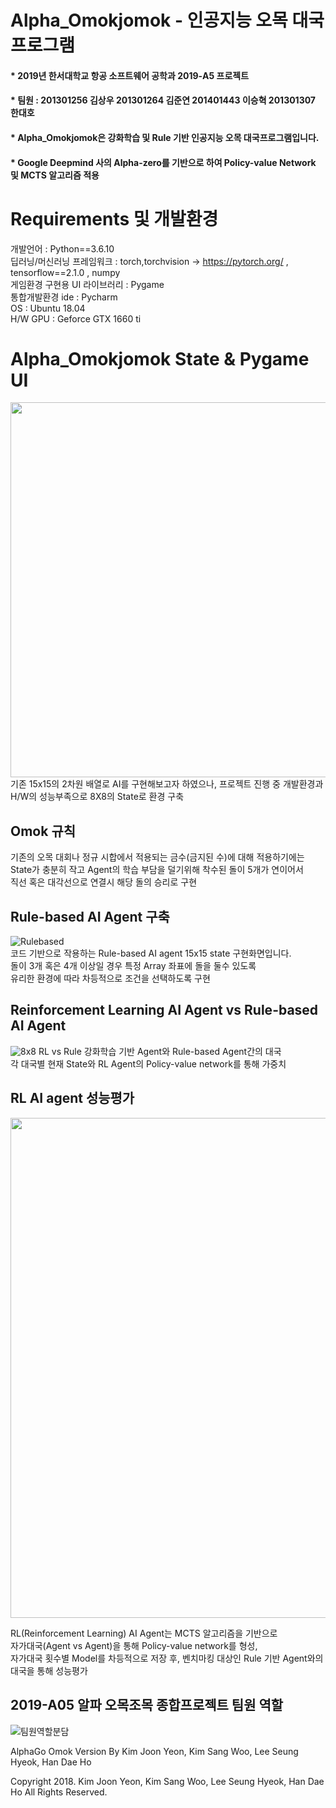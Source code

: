 # Alpha_Omokjomok - 인공지능 오목 대국프로그램
#### * 2019년 한서대학교 항공 소프트웨어 공학과 2019-A5 프로젝트 
#### * 팀원 : 201301256 김상우 201301264 김준연 201401443 이승혁 201301307 한대호   
#### * Alpha_Omokjomok은 강화학습 및 Rule 기반 인공지능 오목 대국프로그램입니다.
#### * Google Deepmind 사의 Alpha-zero를 기반으로 하여 Policy-value Network 및 MCTS 알고리즘 적용

# Requirements 및 개발환경
개발언어 : Python==3.6.10  
딥러닝/머신러닝 프레임워크 : torch,torchvision -> https://pytorch.org/ , tensorflow==2.1.0  , numpy  
게임환경 구현용 UI 라이브러리 : Pygame  
통합개발환경 ide : Pycharm  
OS : Ubuntu 18.04  
H/W GPU : Geforce GTX 1660 ti

# Alpha_Omokjomok State & Pygame UI
<img width="600" src="https://user-images.githubusercontent.com/63779100/106120190-6bb75680-6199-11eb-8bc5-3454209b4a22.JPG">
기존 15x15의 2차원 배열로 AI를 구현해보고자 하였으나, 프로젝트 진행 중 개발환경과 H/W의 성능부족으로 8X8의 State로 환경 구축

## Omok 규칙
기존의 오목 대회나 정규 시합에서 적용되는 금수(금지된 수)에 대해 적용하기에는  
State가 충분히 작고 Agent의 학습 부담을 덜기위해 착수된 돌이 5개가 연이어서   
직선 혹은 대각선으로 연결시 해당 돌의 승리로 구현

## Rule-based AI Agent 구축 
![Rulebased](https://user-images.githubusercontent.com/63779100/106120767-221b3b80-619a-11eb-99fd-6c7bb4211d27.gif)  
코드 기반으로 작용하는 Rule-based AI agent 15x15 state 구현화면입니다.  
돌이 3개 혹은 4개 이상일 경우 특정 Array 좌표에 돌을 둘수 있도록  
유리한 환경에 따라 차등적으로 조건을 선택하도록 구현


## Reinforcement Learning AI Agent vs Rule-based AI Agent

![8x8 RL vs Rule](https://user-images.githubusercontent.com/63779100/106122253-d7022800-619b-11eb-92bb-4bd5d98f4de2.gif)
강화학습 기반 Agent와 Rule-based Agent간의 대국  
각 대국별 현재 State와 RL Agent의 Policy-value network를 통해 가중치 

## RL AI agent 성능평가
<img width="800" src="https://user-images.githubusercontent.com/63779100/106122489-1c265a00-619c-11eb-8b55-9f9c394604ac.JPG">  
  
RL(Reinforcement Learning) AI Agent는 MCTS 알고리즘을 기반으로  
자가대국(Agent vs Agent)을 통해 Policy-value network를 형성,  
자가대국 횟수별 Model를 차등적으로 저장 후, 벤치마킹 대상인 Rule 기반 Agent와의 대국을 통해 성능평가  

## 2019-A05 알파 오목조목 종합프로젝트 팀원 역할
![팀원역할분담](https://user-images.githubusercontent.com/63779100/106121168-9950cf80-619a-11eb-9179-00f7f88a66ac.JPG)




AlphaGo Omok Version 
By Kim Joon Yeon, Kim Sang Woo, Lee Seung Hyeok, Han Dae Ho

Copyright 2018. Kim Joon Yeon, Kim Sang Woo, Lee Seung Hyeok, Han Dae Ho All Rights Reserved.
